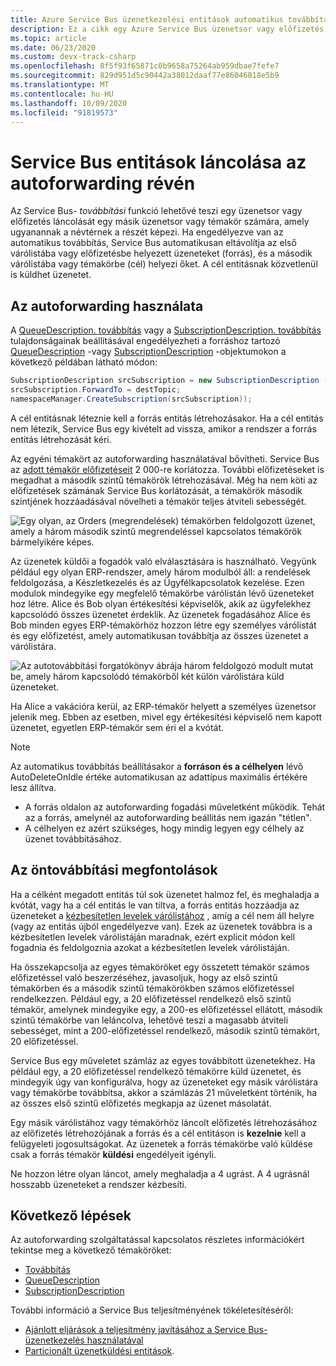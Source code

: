 ```yaml
---
title: Azure Service Bus üzenetkezelési entitások automatikus továbbítása
description: Ez a cikk egy Azure Service Bus üzenetsor vagy előfizetés egy másik várólistára vagy témakörre való láncolását ismerteti.
ms.topic: article
ms.date: 06/23/2020
ms.custom: devx-track-csharp
ms.openlocfilehash: 8f5f93f65871c0b9658a75264ab959dbae7fefe7
ms.sourcegitcommit: 829d951d5c90442a38012daaf77e86046018e5b9
ms.translationtype: MT
ms.contentlocale: hu-HU
ms.lasthandoff: 10/09/2020
ms.locfileid: "91819573"
---
```

# <a name="chaining-service-bus-entities-with-autoforwarding"></a>Service Bus entitások láncolása az autoforwarding révén

Az Service Bus- *továbbítási* funkció lehetővé teszi egy üzenetsor vagy előfizetés láncolását egy másik üzenetsor vagy témakör számára, amely ugyanannak a névtérnek a részét képezi. Ha engedélyezve van az automatikus továbbítás, Service Bus automatikusan eltávolítja az első várólistába vagy előfizetésbe helyezett üzeneteket (forrás), és a második várólistába vagy témakörbe (cél) helyezi őket. A cél entitásnak közvetlenül is küldhet üzenetet.

## <a name="using-autoforwarding"></a>Az autoforwarding használata

A [QueueDescription. továbbítás][QueueDescription.ForwardTo] vagy a [SubscriptionDescription. továbbítás][SubscriptionDescription.ForwardTo] tulajdonságainak beállításával engedélyezheti a forráshoz tartozó [QueueDescription][QueueDescription] -vagy [SubscriptionDescription][SubscriptionDescription] -objektumokon a következő példában látható módon:

```csharp
SubscriptionDescription srcSubscription = new SubscriptionDescription (srcTopic, srcSubscriptionName);
srcSubscription.ForwardTo = destTopic;
namespaceManager.CreateSubscription(srcSubscription));
```

A cél entitásnak léteznie kell a forrás entitás létrehozásakor. Ha a cél entitás nem létezik, Service Bus egy kivételt ad vissza, amikor a rendszer a forrás entitás létrehozását kéri.

Az egyéni témakört az autoforwarding használatával bővítheti. Service Bus az [adott témakör előfizetéseit](service-bus-quotas.md) 2 000-re korlátozza. További előfizetéseket is megadhat a második szintű témakörök létrehozásával. Még ha nem köti az előfizetések számának Service Bus korlátozását, a témakörök második szintjének hozzáadásával növelheti a témakör teljes átviteli sebességét.

![Egy olyan, az Orders (megrendelések) témakörben feldolgozott üzenet, amely a három második szintű megrendeléssel kapcsolatos témakörök bármelyikére képes.][0]

Az üzenetek küldői a fogadók való elválasztására is használható. Vegyünk például egy olyan ERP-rendszer, amely három modulból áll: a rendelések feldolgozása, a Készletkezelés és az Ügyfélkapcsolatok kezelése. Ezen modulok mindegyike egy megfelelő témakörbe várólistán lévő üzeneteket hoz létre. Alice és Bob olyan értékesítési képviselők, akik az ügyfelekhez kapcsolódó összes üzenetet érdeklik. Az üzenetek fogadásához Alice és Bob minden egyes ERP-témakörhöz hozzon létre egy személyes várólistát és egy előfizetést, amely automatikusan továbbítja az összes üzenetet a várólistára.

![Az autotovábbítási forgatókönyv ábrája három feldolgozó modult mutat be, amely három kapcsolódó témakörből két külön várólistára küld üzeneteket.][1]

Ha Alice a vakációra kerül, az ERP-témakör helyett a személyes üzenetsor jelenik meg. Ebben az esetben, mivel egy értékesítési képviselő nem kapott üzenetet, egyetlen ERP-témakör sem éri el a kvótát.

> [!NOTE]
> Az automatikus továbbítás beállításakor a **forráson és a célhelyen** lévő AutoDeleteOnIdle értéke automatikusan az adattípus maximális értékére lesz állítva.
> 
>   - A forrás oldalon az autoforwarding fogadási műveletként működik. Tehát az a forrás, amelynél az autoforwarding beállítás nem igazán "tétlen".
>   - A célhelyen ez azért szükséges, hogy mindig legyen egy célhely az üzenet továbbításához.

## <a name="autoforwarding-considerations"></a>Az öntovábbítási megfontolások

Ha a célként megadott entitás túl sok üzenetet halmoz fel, és meghaladja a kvótát, vagy ha a cél entitás le van tiltva, a forrás entitás hozzáadja az üzeneteket a [kézbesítetlen levelek várólistához](service-bus-dead-letter-queues.md) , amíg a cél nem áll helyre (vagy az entitás újból engedélyezve van). Ezek az üzenetek továbbra is a kézbesítetlen levelek várólistáján maradnak, ezért explicit módon kell fogadnia és feldolgoznia azokat a kézbesítetlen levelek várólistáján.

Ha összekapcsolja az egyes témaköröket egy összetett témakör számos előfizetéssel való beszerzéséhez, javasoljuk, hogy az első szintű témakörben és a második szintű témakörökben számos előfizetéssel rendelkezzen. Például egy, a 20 előfizetéssel rendelkező első szintű témakör, amelynek mindegyike egy, a 200-es előfizetéssel ellátott, második szintű témakörbe van leláncolva, lehetővé teszi a magasabb átviteli sebességet, mint a 200-előfizetéssel rendelkező, második szintű témakört, 20 előfizetéssel.

Service Bus egy műveletet számláz az egyes továbbított üzenetekhez. Ha például egy, a 20 előfizetéssel rendelkező témakörre küld üzenetet, és mindegyik úgy van konfigurálva, hogy az üzeneteket egy másik várólistára vagy témakörbe továbbítsa, akkor a számlázás 21 műveletként történik, ha az összes első szintű előfizetés megkapja az üzenet másolatát.

Egy másik várólistához vagy témakörhöz láncolt előfizetés létrehozásához az előfizetés létrehozójának a forrás és a cél entitáson is **kezelnie** kell a felügyeleti jogosultságokat. Az üzenetek a forrás témakörbe való küldése csak a forrás témakör **küldési** engedélyeit igényli.

Ne hozzon létre olyan láncot, amely meghaladja a 4 ugrást. A 4 ugrásnál hosszabb üzeneteket a rendszer kézbesíti.

## <a name="next-steps"></a>Következő lépések

Az autoforwarding szolgáltatással kapcsolatos részletes információkért tekintse meg a következő témaköröket:

* [Továbbítás][QueueDescription.ForwardTo]
* [QueueDescription][QueueDescription]
* [SubscriptionDescription][SubscriptionDescription]

További információ a Service Bus teljesítményének tökéletesítéséről: 

* [Ajánlott eljárások a teljesítmény javításához a Service Bus-üzenetkezelés használatával](service-bus-performance-improvements.md)
* [Particionált üzenetküldési entitások][Partitioned messaging entities].

[QueueDescription.ForwardTo]: /dotnet/api/microsoft.servicebus.messaging.queuedescription.forwardto#Microsoft_ServiceBus_Messaging_QueueDescription_ForwardTo
[SubscriptionDescription.ForwardTo]: /dotnet/api/microsoft.servicebus.messaging.subscriptiondescription.forwardto#Microsoft_ServiceBus_Messaging_SubscriptionDescription_ForwardTo
[QueueDescription]: /dotnet/api/microsoft.servicebus.messaging.queuedescription
[SubscriptionDescription]: /dotnet/api/microsoft.servicebus.messaging.queuedescription
[0]: ./media/service-bus-auto-forwarding/IC628631.gif
[1]: ./media/service-bus-auto-forwarding/IC628632.gif
[Partitioned messaging entities]: service-bus-partitioning.md
